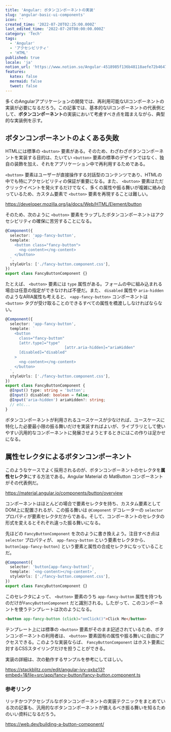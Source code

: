 ```yaml
---
title: 'Angular: ボタンコンポーネントの実装'
slug: 'angular-basic-ui-components'
icon: ''
created_time: '2022-07-20T02:25:00.000Z'
last_edited_time: '2022-07-20T00:00:00.000Z'
category: 'Tech'
tags:
  - 'Angular'
  - 'アクセシビリティ'
  - 'HTML'
published: true
locale: 'ja'
notion_url: 'https://www.notion.so/Angular-4518985f136b48118aefe72b464720a4'
features:
  katex: false
  mermaid: false
  tweet: false
---
```


多くのAngularアプリケーションの開発では、再利用可能なUIコンポーネントの実装が必要になるだろう。この記事では、基本的なUIコンポーネントの代表例として、**ボタンコンポーネント**の実装において考慮すべき点を踏まえながら、典型的な実装例を示す。

## ボタンコンポーネントのよくある失敗

HTMLには標準の `<button>` 要素がある。そのため、わざわざボタンコンポーネントを実装する目的は、たいてい `<button>` 要素の標準のデザインではなく、独自の装飾を加え、それをアプリケーション中で再利用するためである。

`<button>` 要素はユーザーが直接操作する対話型のコンテンツであり、HTMLの中でも特にアクセシビリティの保証が重要になる。また、 `<button>` 要素はただクリックイベントを発火するだけでなく、多くの属性や振る舞いが複雑に絡み合っているため、カスタム要素で `<button>` 要素を再現することは難しい。

https://developer.mozilla.org/ja/docs/Web/HTML/Element/button

そのため、次のように `<button>` 要素をラップしたボタンコンポーネントはアクセシビリティの確保に苦労することになる。

```ts
@Component({
  selector: 'app-fancy-button',
  template: `
    <button class="fancy-button">
      <ng-content></ng-content>
    </button>
  `,
  styleUrls: ['./fancy-button.component.css'],
})
export class FancyButtonComponent {}
```

たとえば、 `<button>` 要素には `type` 属性がある。フォームの中に組み込まれる場合は任意の指定ができなければ不便だ。また、 `disabled` 属性や `aria-hidden` のようなARIA属性も考えると、 `<app-fancy-button>` コンポーネントは `<button>` タグが受け取ることのできるすべての属性を橋渡ししなければならない。

```ts
@Component({
  selector: 'app-fancy-button',
  template: `
    <button
      class="fancy-button"
      [attr.type]="type"
      　　　　　　　　　　　　[attr.aria-hidden]="ariaHidden"
      [disabled]="disabled"
    >
      <ng-content></ng-content>
    </button>
  `,
  styleUrls: ['./fancy-button.component.css'],
})
export class FancyButtonComponent {
  @Input() type: string = 'button';
  @Input() disabled: boolean = false;
  @Input('aria-hidden') ariaHidden?: string;
  // etc...
}
```

ボタンコンポーネントが利用されるユースケースが少なければ、ユースケースに特化した必要最小限の振る舞いだけを実装すればよいが、ライブラリとして使いやすい汎用的なコンポーネントに発展させようとするときにはこの作りは足かせになる。

## 属性セレクタによるボタンコンポーネント

このようなケースでよく採用されるのが、ボタンコンポーネントのセレクタを**属性セレクタ**にする方法である。Angular Material の MatButton コンポーネントがその代表例だ。

https://material.angular.io/components/button/overview

コンポーネントはほとんどの場合で要素セレクタを持ち、カスタム要素としてDOM上に配置されるが、この振る舞いは `@Component` デコレーターの `selector` プロパティが要素セレクタだからである。そして、コンポーネントのセレクタの形式を変えるとそれぞれ違った振る舞いになる。

先ほどの `FancyButtonComponent` を次のように書き換えよう。注目すべき点は `selector` プロパティが、 `app-fancy-button` という要素セレクタから、 `button[app-fancy-button]` という要素と属性の合成セレクタになっていることだ。

```ts
@Component({
  selector: 'button[app-fancy-button]',
  template: `<ng-content></ng-content>`,
  styleUrls: ['./fancy-button.component.css'],
})
export class FancyButtonComponent {}
```

このセレクタによって、 `<button>` 要素のうち `app-fancy-button` 属性を持つものだけが`FancyButtonComponent` だと識別される。したがって、このコンポーネントを使うテンプレートは次のようになる。

```html
<button app-fancy-button (click)="onClick()">Click Me</button>
```

テンプレート上には標準の `<button>` 要素がそのまま記述されているため、ボタンコンポーネントの利用者は、 `<button>` 要素固有の属性や振る舞いに自由にアクセスできる。このような実装ならば、 `FancyButtonComponent` はホスト要素に対するCSSスタイリングだけを担うことができる。

実装の詳細は、次の動作するサンプルを参考にしてほしい。

https://stackblitz.com/edit/angular-ivy-qxbz13?embed=1&file=src/app/fancy-button/fancy-button.component.ts

### 参考リンク

リッチかつアクセシブルなボタンコンポーネントの実装テクニックをまとめている次の記事も、汎用的なボタンコンポーネントが備えるべき振る舞いを知るためのいい資料になるだろう。

https://web.dev/building-a-button-component/
